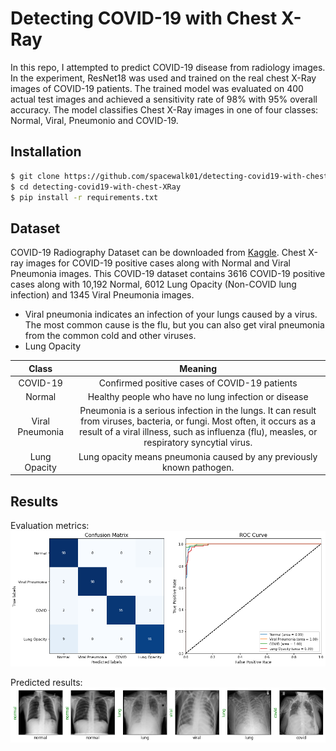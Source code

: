 # Detecting COVID-19 with Chest X-Ray

In this repo, I attempted to predict COVID-19 disease from radiology images. In the experiment, ResNet18 was used and trained on the real chest X-Ray images of COVID-19 patients. The trained model was evaluated on 400 actual test images and achieved a sensitivity rate of 98% with 95% overall accuracy. The model classifies Chest X-Ray images in one of four classes: Normal, Viral, Pneumonio and COVID-19. 


## Installation
```bash
$ git clone https://github.com/spacewalk01/detecting-covid19-with-chest-XRay
$ cd detecting-covid19-with-chest-XRay
$ pip install -r requirements.txt
```

## Dataset

COVID-19 Radiography Dataset can be downloaded from [Kaggle](https://www.kaggle.com/tawsifurrahman/covid19-radiography-database). Chest X-ray images for COVID-19 positive cases along with Normal and Viral Pneumonia images. This COVID-19 dataset contains 3616 COVID-19 positive cases along with 10,192 Normal, 6012 Lung Opacity (Non-COVID lung infection) and 1345 Viral Pneumonia images. 

- Viral pneumonia indicates an infection of your lungs caused by a virus. The most common cause is the flu, but you can also get viral pneumonia from the common cold and other viruses.
- Lung Opacity

| Class | Meaning |
| :---: | :---: | 
| COVID-19 |  Confirmed positive cases of COVID-19 patients |
| Normal | Healthy people who have no lung infection or disease |
| Viral Pneumonia | Pneumonia is a serious infection in the lungs. It can result from viruses, bacteria, or fungi. Most often, it occurs as a result of a viral illness, such as influenza (flu), measles, or respiratory syncytial virus. |
| Lung Opacity | Lung opacity means pneumonia caused by any previously known pathogen. |
## Results

Evaluation metrics:
![alt text](auc.png)

Predicted results:
![alt text](covid_prediction.png)



